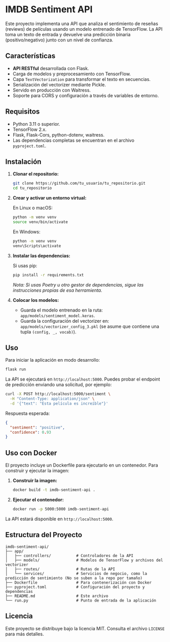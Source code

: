 # IMDB Sentiment API

Este proyecto implementa una API que analiza el sentimiento de reseñas (reviews) de películas usando un modelo entrenado de TensorFlow. La API toma un texto de entrada y devuelve una predicción binaria (positivo/negativo) junto con un nivel de confianza.

## Características

- **API RESTful** desarrollada con Flask.
- Carga de modelos y preprocesamiento con TensorFlow.
- Capa `TextVectorization` para transformar el texto en secuencias.
- Serialización del vectorizer mediante Pickle.
- Servido en producción con Waitress.
- Soporte para CORS y configuración a través de variables de entorno.

## Requisitos

- Python 3.11 o superior.
- TensorFlow 2.x.
- Flask, Flask-Cors, python-dotenv, waitress.
- Las dependencias completas se encuentran en el archivo `pyproject.toml`.

## Instalación

1. **Clonar el repositorio:**

    ```bash
    git clone https://github.com/tu_usuario/tu_repositorio.git
    cd tu_repositorio
    ```

2. **Crear y activar un entorno virtual:**

    En Linux o macOS:
    ```bash
    python -m venv venv
    source venv/bin/activate
    ```

    En Windows:
    ```bash
    python -m venv venv
    venv\Scripts\activate
    ```

3. **Instalar las dependencias:**

    Si usas pip:
    ```bash
    pip install -r requirements.txt
    ```
    *Nota: Si usas Poetry u otro gestor de dependencias, sigue las instrucciones propias de esa herramienta.*

4. **Colocar los modelos:**

    - Guarda el modelo entrenado en la ruta: `app/models/sentiment_model.keras`.
    - Guarda la configuración del vectorizer en: `app/models/vectorizer_config_3.pkl` (se asume que contiene una tupla `(config, _, vocab)`).

## Uso

Para iniciar la aplicación en modo desarrollo:
```bash
flask run
```

La API se ejecutará en `http://localhost:5000`. Puedes probar el endpoint de predicción enviando una solicitud, por ejemplo:

```bash
curl -X POST http://localhost:5000/sentiment \
  -H "Content-Type: application/json" \
  -d '{"text": "Esta película es increíble"}'
```

Respuesta esperada:

```json
{
  "sentiment": "positive",
  "confidence": 0.93
}
```

## Uso con Docker

El proyecto incluye un Dockerfile para ejecutarlo en un contenedor. Para construir y ejecutar la imagen:

1. **Construir la imagen:**

    ```bash
    docker build -t imdb-sentiment-api .
    ```

2. **Ejecutar el contenedor:**

    ```bash
    docker run -p 5000:5000 imdb-sentiment-api
    ```

La API estará disponible en `http://localhost:5000`.

## Estructura del Proyecto

```
imdb-sentiment-api/
├── app/
│   ├── controllers/           # Controladores de la API
│   ├── models/                # Modelos de TensorFlow y archivos del vectorizer
│   ├── routes/                # Rutas de la API
│   └── services/              # Servicios de negocio, como la predicción de sentimiento (No se suben a la repo por tamaño)
├── Dockerfile                 # Para contenerización con Docker
├── pyproject.toml             # Configuración del proyecto y dependencias
├── README.md                  # Este archivo
└── run.py                     # Punto de entrada de la aplicación
```

## Licencia

Este proyecto se distribuye bajo la licencia MIT. Consulta el archivo `LICENSE` para más detalles.

